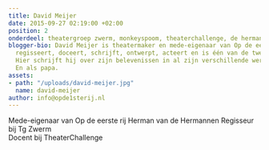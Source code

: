 ```yaml
---
title: David Meijer
date: 2015-09-27 02:19:00 +02:00
position: 2
onderdeel: theatergroep zwerm, monkeyspoom, theaterchallenge, de hermannen
blogger-bio: David Meijer is theatermaker en mede-eigenaar van Op de eerste rij. Hij
  regisseert, doceert, schrijft, ontwerpt, acteert en is één van de twee Hermannen.
  Hier schrijft hij over zijn belevenissen in al zijn verschillende werkzaamheden.
  En als papa.
assets:
- path: "/uploads/david-meijer.jpg"
  name: david-meijer
author: info@opde1sterij.nl
---
```


Mede-eigenaar van Op de eerste rij
Herman van de Hermannen
Regisseur bij Tg Zwerm  
Docent bij TheaterChallenge